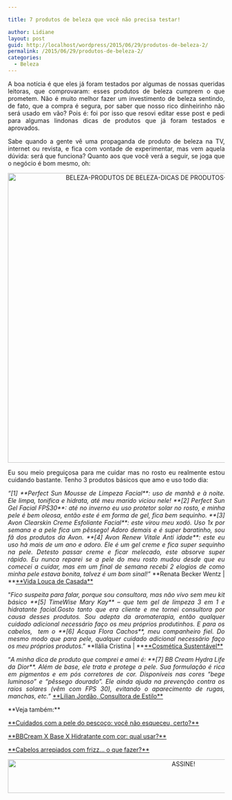 ```yaml
---

title: 7 produtos de beleza que você não precisa testar!

author: Lidiane
layout: post
guid: http://localhost/wordpress/2015/06/29/produtos-de-beleza-2/
permalink: /2015/06/29/produtos-de-beleza-2/
categories:
  - Beleza
---
```

<p align="justify">
  A boa notícia é que eles já foram testados por algumas de nossas queridas leitoras, que comprovaram: esses produtos de beleza cumprem o que prometem. Não é muito melhor fazer um investimento de beleza sentindo, de fato, que a compra é segura, por saber que nosso rico dinheirinho não será usado em vão? Pois é: foi por isso que resovi editar esse post e pedi para algumas lindonas dicas de produtos que já foram testados e aprovados.
</p>

<p align="justify">
  Sabe quando a gente vê uma propaganda de produto de beleza na TV, internet ou revista, e fica com vontade de experimentar, mas vem aquela dúvida: será que funciona? Quanto aos que você verá a seguir, se joga que o negócio é bom mesmo, oh:
</p>

<p align="center">
  <a href="http://www.trololodemulher.com.br/blog/wp-content/uploads/2015/06/BELEZA-PRODUTOS-DE-BELEZA-DICAS-DE-PRODUTOS-PRODUTOS-TESTADOS2.png"><img class="alignnone size-full wp-image-11069" src="http://www.trololodemulher.com.br/blog/wp-content/uploads/2015/06/BELEZA-PRODUTOS-DE-BELEZA-DICAS-DE-PRODUTOS-PRODUTOS-TESTADOS2.png" alt="BELEZA-PRODUTOS DE BELEZA-DICAS DE PRODUTOS-PRODUTOS TESTADOS[2]" width="800" height="671" /></a>
</p>

<p align="justify">
  Eu sou meio preguiçosa para me cuidar mas no rosto eu realmente estou cuidando bastante. Tenho 3 produtos básicos que amo e uso todo dia:
</p>

<p align="justify">
  <em>“[1] **Perfect Sun Mousse de Limpeza Facial**: uso de manhã e à noite. Ele limpa, tonifica e hidrata, até meu marido viciou nele! **[2] Perfect Sun Gel Facial FPS30**: até no inverno eu uso protetor solar no rosto, e minha pele é bem oleosa, então este é em forma de gel, fica bem sequinho. **[3] Avon Clearskin Creme Esfoliante Facial**: este virou meu xodó. Uso 1x por semana e a pele fica um pêssego! Adoro demais e é super baratinho, sou fã dos produtos da Avon. **[4] Avon Renew Vitale Anti idade**: este eu uso há mais de um ano e adoro. Ele é um gel creme e fica super sequinho na pele. Detesto passar creme e ficar melecado, este absorve super rápido. Eu nunca reparei se a pele do meu rosto mudou desde que eu comecei a cuidar, mas em um final de semana recebi 2 elogios de como minha pele estava bonita, talvez é um bom sinal!”</em> **Renata Becker Wentz | **<a href="http://www.vidaloucadecasada.com.br/" target="_blank">**Vida Louca de Casada**</a>
</p>

<p align="justify">
  “<em>Fico suspeita para falar, porque sou consultora, mas não vivo sem meu kit básico **[5] TimeWise Mary Kay** – que tem gel de limpeza 3 em 1 e hidratante facial.Gosto tanto que era cliente e me tornei consultora por causa desses produtos. Sou adepta da aromaterapia, então qualquer cuidado adicional necessário faço os meu próprios produtinhos. E para os cabelos,  tem o **[6] Acqua Flora Cachos**, meu companheiro fiel. Do mesmo modo que para pele, qualquer cuidado adicional necessário faço os meu próprios produtos</em>.” **Ilália Cristina | **<a href="https://www.facebook.com/cosmeticasustentavel" target="_blank">**Cosmética Sustentável**</a>
</p>

<p align="justify">
  “<em>A minha dica de produto que comprei e amei é: **[7] BB Cream Hydra Life da Dior**. Além de base, ele trata e protege a pele. Sua formulação é rica em pigmentos e em pós corretores de cor. Disponíveis nas cores “bege luminoso” e “pêssego dourado”. Ele ainda ajuda na prevenção contra os raios solares (vêm com FPS 30), evitando o aparecimento de rugas, manchas, etc.” </em><a href="http://www.lilianjordao.com.br/" target="_blank">**Lilian Jordão, Consultora de Estilo**</a>
</p>

<p align="justify">
  **Veja também:**
</p>

<p align="justify">
  <a href="http://www.trololodemulher.com.br/2015/06/08/cuidados-pele-pescoco/" target="_blank">**Cuidados com a pele do pescoço: você não esqueceu, certo?**</a>
</p>

<p align="justify">
  <a href="http://www.trololodemulher.com.br/2015/02/02/bb-cream-base-hidratante/" target="_blank">**BBCream X Base X Hidratante com cor: qual usar?**</a>
</p>

<p align="justify">
  <a href="http://www.trololodemulher.com.br/2014/11/10/cabelos-arrepiados-frizz/" target="_blank">**Cabelos arrepiados com frizz… o que fazer?**</a>
</p>

<p align="center">
  <a href="http://feedburner.google.com/fb/a/mailverify?uri=blogBichaFemea&loc=en_US" target="_blank"><img class="alignnone size-full wp-image-10439" src="http://www.trololodemulher.com.br/blog/wp-content/uploads/2014/09/ASSINE.png" alt="ASSINE!" width="800" height="78" /></a>
</p>

<p align="justify">